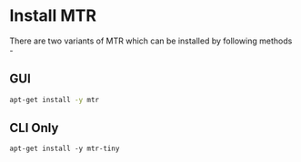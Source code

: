 # Install MTR

There are two variants of MTR which can be installed by following methods -

## GUI

```bash
apt-get install -y mtr
```

## CLI Only

```
apt-get install -y mtr-tiny
```
